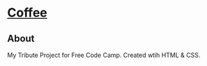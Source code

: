 # [Coffee](https://cheyannagraham.github.io/coffee/)

## About

My Tribute Project for Free Code Camp. 
Created wtih HTML & CSS. 

